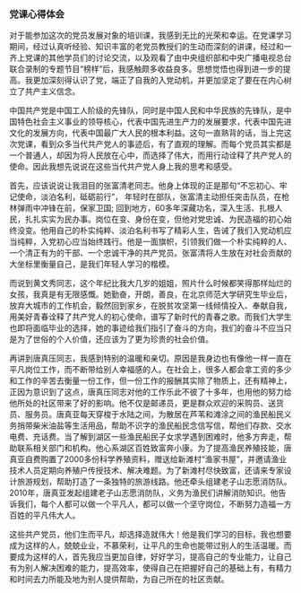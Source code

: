 ### 党课心得体会

​		 对于能参加这次的党员发展对象的培训课，我感到无比的光荣和幸运。在党课学习期间，经过认真听经验、知识丰富的老党员教授们的生动而深刻的讲课，经过和一齐上党课的其他学员们的讨论交流，以及观看了由中央组织部和中央广播电视总台联合录制的专题节目“榜样”后，我感触颇多收益良多。思想觉悟也得到进一步的提高。我更加深刻得认识了党，端正了自我的入党动机，并更加坚定了要在在内心树立了共产主义信念。

​		中国共产党是中国工人阶级的先锋队，同时是中国人民和中华民族的先锋队，是中国特色社会主义事业的领导核心，代表中国先进生产力的发展要求，代表中国先进文化的发展方向，代表中国最广大人民的根本利益。这句一直熟背的话，当上完这次党课，看到众多当代共产党人的事迹后，有了直观的理解。而每个党员其实都是一个普通人，却因为将人民放在心中，而选择了伟大，而用行动诠释了共产党人的使命。因此我想先说说在这些当代共产党人身上我的思考和感受。

​		首先，应该说说让我泪目的张富清老同志。他身上体现的正是那句“不忘初心、牢记使命，淡泊名利，砥砺前行”，  年轻时在部队，张富清主动担任突击队员，在枪林弹雨中冲锋在前，保家卫国;  回到地方，60多年深藏功名，深入生活、扎根人民，扎扎实实为民办事。岗位在变、身份在变，但他对党忠诚、为民造福的初心始终没变。他用自己的朴实纯粹、淡泊名利书写了精彩人生，告诫了我们入党动机应当纯粹，入党初心应当始终践行。他是一面旗帜，引领我们做一个朴实纯粹的人、一个清正有为的干部、一个忠诚干净的共产党员。张富清将人生放在对社会贡献的大坐标里衡量自己，是我们年轻人学习的楷模。

​		而说到黄文秀同志，这个年纪比我大几岁的姐姐，照片什么时候都笑得那样灿烂的女孩，我真是有无限感慨。她勤奋，开朗，善良，在北京师范大学研究生毕业后，放弃大城市的工作机会，毅然回到家乡，在脱贫攻坚第一线倾情投入、奉献自我，用美好青春诠释了共产党人的初心使命，谱写了新时代的青春之歌。而我们大学生也即将面临毕业的选择，她的事迹给我们指引了奋斗的方向，我们的奋斗不应当只是为了世俗的个人价值，还应该为了更为珍贵的社会价值。

​		再讲到唐真压同志，我感到特别的温暖和亲切。原因是我身边也有像他一样一直在平凡岗位工作，而不断带给别人幸福感的人。在社会上，很多人都会拿工资的多少和工作的辛苦去衡量一份工作，但一份工作的报酬其实除了物质上，还有精神上，正因为意识到了这点，唐真压同志对他的工作乐此不彼了十多年，也用他的努力给他所处的社区带来了好的影响。他不仅是邮递员，更是群众欢迎的采购员、送货员、服务员。唐真亚每天穿梭于水陆之间，为散居在芦苇和滩涂之间的渔民船民义务捎带柴米油盐等生活用品，帮助不识字的渔民船民念信写信，帮他们存款、交水电费、充话费。当了解到湖区一些渔民船民子女求学遇到困难时，他多方奔走，帮助联系相关部门和机构。他心系湖区百姓致富奔小康。为了提高渔民养殖技能，唐真亚自费购置了2000多份科学养殖资料，赠送给新滩村“渔家书屋”，并邀请渔业技术人员定期向养殖户传授技术、解决难题。为了新滩村尽快致富，还请来专家设计旅游规划，帮助打造了一条独特的旅游线路。他还牵头组建老子山志愿消防队。2010年，唐真亚发起组建老子山志愿消防队，义务为渔民们讲解消防知识。他告诉我们，每个人都可以做一个平凡人，都可以做一个坚守岗位，不断努力造福一方百姓的平凡伟大人。

​		这些共产党员，他们生而平凡，却选择造就伟大！他是我们学习的目标，我也想要成为这样的人，兢兢业业，不慕荣利，让平凡的生命也能带过别人的生活温暖。而要成为这样的人，首先我应当更加自律，好好学习，提高自己的专业能力，让自己有为别人解决困难的能力，提高效率，使得自己在把握好自己的基础上有，有精力和时间去力所能及地为别人提供帮助，为自己所在的社区贡献。

　　











